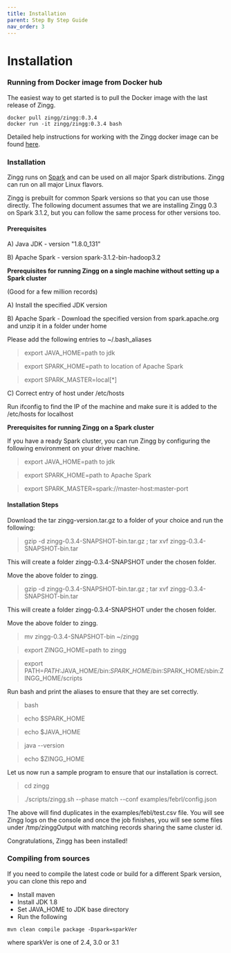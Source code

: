 ```yaml
---
title: Installation
parent: Step By Step Guide
nav_order: 3
---
```


# Installation

### Running from Docker image from Docker hub

The easiest way to get started is to pull the Docker image with the last release of Zingg.

```
docker pull zingg/zingg:0.3.4
docker run -it zingg/zingg:0.3.4 bash
```

Detailed help instructions for working with the Zingg docker image can be found [here](workingWithDocker.md).

### Installation

Zingg runs on [Spark](https://spark.apache.org) and can be used on all major Spark distributions. Zingg can run on all major Linux flavors.

Zingg is prebuilt for common Spark versions so that you can use those directly. The following document assumes that we are installing Zingg 0.3 on Spark 3.1.2, but you can follow the same process for other versions too.

#### Prerequisites

A) Java JDK - version "1.8.0\_131"

B) Apache Spark - version spark-3.1.2-bin-hadoop3.2

**Prerequisites for running Zingg on a single machine without setting up a Spark cluster**&#x20;

(Good for a few million records)&#x20;

A) Install the specified JDK version

B) Apache Spark - Download the specified version from spark.apache.org and unzip it        in a folder under home

Please add the following entries to \~/.bash\_aliases

> export JAVA\_HOME=path to jdk

> export SPARK\_HOME=path to location of Apache Spark

> export SPARK\_MASTER=local\[\*]

C) Correct entry of host under /etc/hosts

Run ifconfig to find the IP of the machine and make sure it is added to the /etc/hosts for localhost

**Prerequisites for running Zingg on a Spark cluster**

If you have a ready Spark cluster, you can run Zingg by configuring the following environment on your driver machine.

> export JAVA\_HOME=path to jdk

> export SPARK\_HOME=path to Apache Spark

> export SPARK\_MASTER=spark://master-host:master-port

#### Installation Steps

Download the tar zingg-version.tar.gz to a folder of your choice and run the following:

>gzip -d zingg-0.3.4-SNAPSHOT-bin.tar.gz ; tar xvf zingg-0.3.4-SNAPSHOT-bin.tar 

This will create a folder zingg-0.3.4-SNAPSHOT under the chosen folder. 
 
Move the above folder to zingg. 

>gzip -d zingg-0.3.4-SNAPSHOT-bin.tar.gz ; tar xvf zingg-0.3.4-SNAPSHOT-bin.tar 

This will create a folder zingg-0.3.4-SNAPSHOT under the chosen folder. 
 
Move the above folder to zingg. 

>mv zingg-0.3.4-SNAPSHOT-bin ~/zingg 

> export ZINGG\_HOME=path to zingg

> export PATH=$PATH:$JAVA\_HOME/bin:$SPARK\_HOME/bin:$SPARK\_HOME/sbin:ZINGG\_HOME/scripts

Run bash and print the aliases to ensure that they are set correctly.

> bash

> echo $SPARK\_HOME

> echo $JAVA\_HOME

> java --version

> echo $ZINGG\_HOME

Let us now run a sample program to ensure that our installation is correct.

> cd zingg

> ./scripts/zingg.sh --phase match --conf examples/febrl/config.json

The above will find duplicates in the examples/febl/test.csv file. You will see Zingg logs on the console and once the job finishes, you will see some files under /tmp/zinggOutput with matching records sharing the same cluster id.

Congratulations, Zingg has been installed!

### Compiling from sources

If you need to compile the latest code or build for a different Spark version, you can clone this repo and

* Install maven
* Install JDK 1.8
* Set JAVA\_HOME to JDK base directory
* Run the following

`mvn clean compile package -Dspark=sparkVer`

where sparkVer is one of 2.4, 3.0 or 3.1
